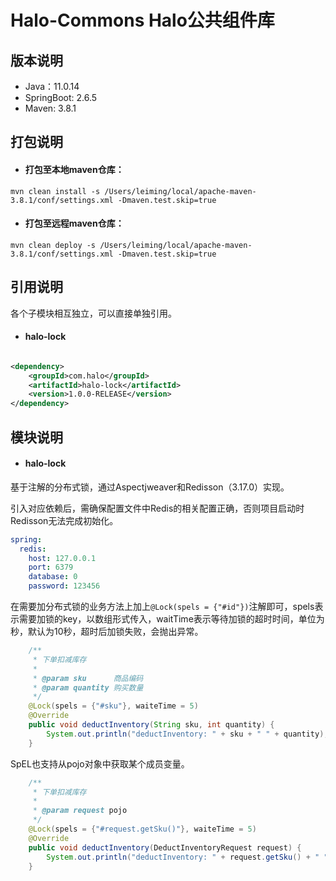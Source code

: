 # Halo-Commons Halo公共组件库

## 版本说明

* Java：11.0.14
* SpringBoot: 2.6.5
* Maven: 3.8.1

## 打包说明

* #### 打包至本地maven仓库：

```mvn clean install -s /Users/leiming/local/apache-maven-3.8.1/conf/settings.xml -Dmaven.test.skip=true```

* #### 打包至远程maven仓库：

```mvn clean deploy -s /Users/leiming/local/apache-maven-3.8.1/conf/settings.xml -Dmaven.test.skip=true```

## 引用说明

各个子模块相互独立，可以直接单独引用。

* #### halo-lock

```xml

<dependency>
    <groupId>com.halo</groupId>
    <artifactId>halo-lock</artifactId>
    <version>1.0.0-RELEASE</version>
</dependency>
```

## 模块说明

* #### halo-lock

基于注解的分布式锁，通过Aspectjweaver和Redisson（3.17.0）实现。

引入对应依赖后，需确保配置文件中Redis的相关配置正确，否则项目启动时Redisson无法完成初始化。

```yaml
spring:
  redis:
    host: 127.0.0.1
    port: 6379
    database: 0
    password: 123456
```  

在需要加分布式锁的业务方法上加上```@Lock(spels = {"#id"})```注解即可，spels表示需要加锁的key，以数组形式传入，waitTime表示等待加锁的超时时间，单位为秒，默认为10秒，超时后加锁失败，会抛出异常。

```java
    /**
     * 下单扣减库存
     *
     * @param sku      商品编码
     * @param quantity 购买数量
     */
    @Lock(spels = {"#sku"}, waiteTime = 5)
    @Override
    public void deductInventory(String sku, int quantity) {
        System.out.println("deductInventory: " + sku + " " + quantity);
    }
```

SpEL也支持从pojo对象中获取某个成员变量。
```java
    /**
     * 下单扣减库存
     *
     * @param request pojo
     */
    @Lock(spels = {"#request.getSku()"}, waiteTime = 5)
    @Override
    public void deductInventory(DeductInventoryRequest request) {
        System.out.println("deductInventory: " + request.getSku() + " " + request.getQuantity());
    }
```

